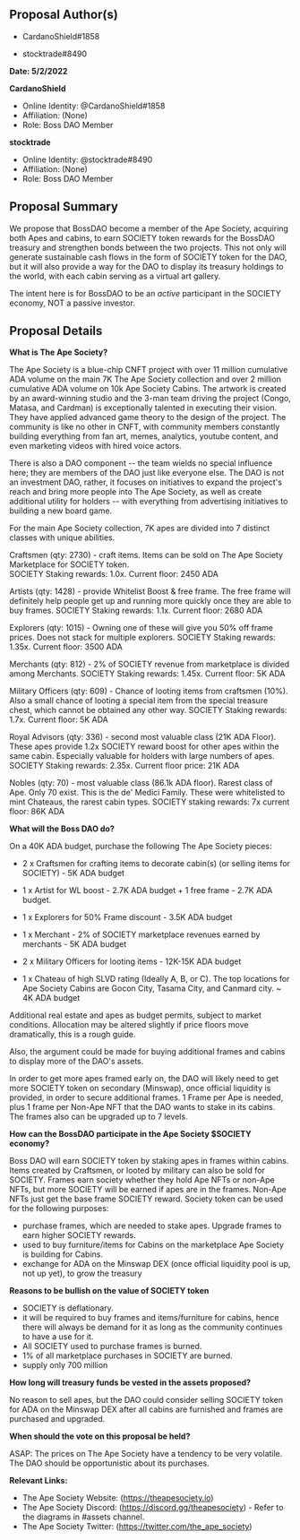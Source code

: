 ## Proposal Author(s)
* CardanoShield#1858

* stocktrade#8490

**Date: 5/2/2022**

**CardanoShield**
* Online Identity: @CardanoShield#1858
* Affiliation: (None)
* Role: Boss DAO Member

**stocktrade**
* Online Identity: @stocktrade#8490
* Affiliation: (None)
* Role: Boss DAO Member

## Proposal Summary
We propose that BossDAO become a member of the Ape Society, acquiring both Apes and cabins, to earn SOCIETY token rewards for the BossDAO treasury and strengthen bonds between the two projects. This not only will
generate sustainable cash flows in the form of SOCIETY token for the DAO, but it will also provide a way for the DAO to display its treasury holdings to the world, with each cabin serving as a virtual art gallery. 

The intent here is for BossDAO to be an *active* participant in the SOCIETY economy, NOT a passive investor.

## Proposal Details

**What is The Ape Society?**

The Ape Society is a blue-chip CNFT project with over 11 million cumulative ADA volume on the main 7K The Ape Society collection and over 2 million cumulative ADA volume on 10k Ape Society Cabins. The artwork is created by an award-winning studio and the 3-man team driving the project (Congo, Matasa, and Cardman) is exceptionally talented in executing their vision. They have applied advanced game theory to the design of the project. The community is like no other in CNFT, with community members constantly building everything from fan art, memes, analytics, youtube content, and even marketing videos with hired voice actors.

There is also a DAO component -- the team wields no special influence here; they are members of the DAO just like everyone else. The DAO is not an investment DAO, rather, it focuses on initiatives to expand the project's reach and bring more people into The Ape Society, as well as create additional utility for holders -- with everything from advertising initiatives to building a new board game.

For the main Ape Society collection, 7K apes are divided into 7 distinct classes with unique abilities.

Craftsmen (qty: 2730) - craft items. Items can be sold on The Ape Society Marketplace for SOCIETY token.  
SOCIETY Staking rewards: 1.0x.
Current floor: 2450 ADA

Artists (qty: 1428) - provide Whitelist Boost & free frame. The free frame will definitely help people get up and running more quickly once they are able to buy frames.
SOCIETY Staking rewards: 1.1x.
Current floor: 2680 ADA 

Explorers (qty: 1015) - Owning one of these will give you 50% off frame prices. Does not stack for multiple explorers.
SOCIETY Staking rewards: 1.35x.
Current floor: 3500 ADA 

Merchants (qty: 812) - 2% of SOCIETY revenue from marketplace is divided among Merchants.
SOCIETY Staking rewards: 1.45x.
Current floor: 5K ADA 

Military Officers (qty: 609) - Chance of looting items from craftsmen (10%).  Also a small chance of looting a special item from the special treasure chest, which cannot be obtained any other way.
SOCIETY Staking rewards: 1.7x.
Current floor: 5K ADA 

Royal Advisors (qty: 336) - second most valuable class (21K ADA Floor). These apes provide 1.2x SOCIETY reward boost for other apes within the same cabin. Especially valuable for holders with large numbers of apes.
SOCIETY Staking rewards: 2.35x.
Current floor price: 21K ADA

Nobles (qty: 70) - most valuable class (86.1k ADA floor). Rarest class of Ape.  Only 70 exist. This is the de' Medici Family. These were whitelisted to mint Chateaus, the rarest cabin types.
SOCIETY staking rewards: 7x
current floor: 86K ADA

**What will the Boss DAO do?**

On a 40K ADA budget, purchase the following The Ape Society pieces:

* 2 x Craftsmen for crafting items to decorate cabin(s) (or selling items for SOCIETY) - 5K ADA budget

* 1 x Artist for WL boost - 2.7K ADA budget + 1 free frame - 2.7K ADA budget.

* 1 x Explorers for 50% Frame discount - 3.5K ADA budget

* 1 x Merchant - 2% of SOCIETY marketplace revenues earned by merchants - 5K ADA budget

* 2 x Military Officers for looting items - 12K-15K ADA budget

* 1 x Chateau of high SLVD rating (Ideally A, B, or C). The top locations for Ape Society Cabins are Gocon City, Tasama City, and Canmard city. ~ 4K ADA budget


Additional real estate and apes as budget permits, subject to market conditions. Allocation may be altered slightly if price floors move dramatically, this is a rough guide.

Also, the argument could be made for buying additional frames and cabins to display more of the DAO's assets.

In order to get more apes framed early on, the DAO will likely need to get more SOCIETY token on secondary (Minswap), once official liquidity is provided, in order to secure additional frames. 1 Frame per Ape is needed, plus 1 frame per Non-Ape NFT that the DAO wants to stake in its cabins. The frames also can be upgraded up to 7 levels.

**How can the BossDAO participate in the Ape Society $SOCIETY economy?**

Boss DAO will earn SOCIETY token by staking apes in frames within cabins. Items created by Craftsmen, or looted by military can also be sold for SOCIETY. Frames earn society whether they hold Ape NFTs or non-Ape NFTs, but more SOCIETY will be earned if apes are in the frames.  Non-Ape NFTs just get the base frame SOCIETY reward.  Society token can be used for the following purposes:
* purchase frames, which are needed to stake apes. Upgrade frames to earn higher SOCIETY rewards.
* used to buy furniture/items for Cabins on the marketplace Ape Society is building for Cabins.
* exchange for ADA on the Minswap DEX (once official liquidity pool is up, not up yet), to grow the treasury

**Reasons to be bullish on the value of SOCIETY token**
* SOCIETY is deflationary. 
* it will be required to buy frames and items/furniture for cabins, hence there will always be demand for it as long as the community continues to have a use for it.
* All SOCIETY used to purchase frames is burned.
* 1% of all marketplace purchases in SOCIETY are burned.
* supply only 700 million

**How long will treasury funds be vested in the assets proposed?**

No reason to sell apes, but the DAO could consider selling SOCIETY token for ADA on the Minswap DEX after all cabins are furnished and frames are purchased and upgraded.

**When should the vote on this proposal be held?**

ASAP: The prices on The Ape Society have a tendency to be very volatile.  The DAO should be opportunistic about its purchases.

**Relevant Links:**
* The Ape Society Website: (https://theapesociety.io)
* The Ape Society Discord: (https://discord.gg/theapesociety) - Refer to the diagrams in #assets channel.
* The Ape Society Twitter: (https://twitter.com/the_ape_society)
